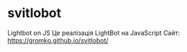 # svitlobot
Lightbot on JS
Це реалізація LightBot на JavaScript
Сайт: https://gromko.github.io/svitlobot/
